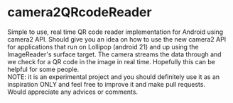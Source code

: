 # camera2QRcodeReader
Simple to use, real time QR code reader implementation for Android using camera2 API.
Should give you an idea on how to use the new camera2 API for applications that run on Lollipop (android 21) and up using the ImageReader's surface target. The camera streams the data through and we check for a QR code in the image in real time.
Hopefully this can be helpful for some people.<br>
NOTE: it is an experimental project and you should definitely use it as an inspiration ONLY and feel free to improve it and make pull requests.
</br> Would appreciate any advices or comments.
